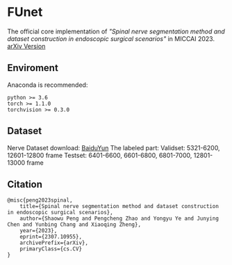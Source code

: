 # FUnet
The official core implementation of *"Spinal nerve segmentation method and dataset construction in endoscopic surgical scenarios"* in MICCAI 2023.
[arXiv Version](https://arxiv.org/ftp/arxiv/papers/2307/2307.10955.pdf)

## Enviroment
Anaconda is recommended:  
```
python >= 3.6  
torch >= 1.1.0  
torchvision >= 0.3.0  
```
## Dataset
Nerve Dataset download: [BaiduYun]()
The labeled part: 
Validset: 5321-6200, 12601-12800 frame
Testset: 6401-6600, 6601-6800, 6801-7000, 12801-13000 frame

## Citation
```
@misc{peng2023spinal,
    title={Spinal nerve segmentation method and dataset construction in endoscopic surgical scenarios},
    author={Shaowu Peng and Pengcheng Zhao and Yongyu Ye and Junying Chen and Yunbing Chang and Xiaoqing Zheng},
    year={2023},
    eprint={2307.10955},
    archivePrefix={arXiv},
    primaryClass={cs.CV}
}
```











